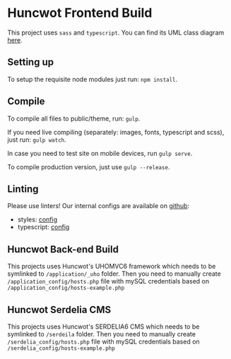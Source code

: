 # Huncwot Frontend Build
This project uses `sass` and `typescript`.
You can find its UML class diagram [here](https://yuml.me/gregmatys/preview/boilerplate).

## Setting up
To setup the requisite node modules just run: `npm install`.

## Compile
To compile all files to public/theme, run: `gulp`.

If you need live compiling (separately: images, fonts, typescript and scss), just run: `gulp watch`.

In case you need to test site on mobile devices, run `gulp serve`.

To compile production version, just use `gulp --release`.

## Linting
Please use linters!
Our internal configs are available on [github](https://github.com/huncwotdigital):
- styles: [config](https://github.com/huncwotdigital/css/blob/master/.scss-lint.yml)
- typescript: [config](https://github.com/huncwotdigital/typescript/blob/master/tslint.json)

## Huncwot Back-end Build
This projects uses Huncwot's UHOMVC6 framework which needs
to be symlinked to `/application/_uho` folder. Then you need
to manually create `/application_config/hosts.php` file with
mySQL credentials based on `/application_config/hosts-example.php`

## Huncwot Serdelia CMS
This projects uses Huncwot's SERDELIA6 CMS which needs
to be symlinked to `/serdeila` folder. Then you need
to manually create `/serdelia_config/hosts.php` file with
mySQL credentials based on `/serdelia_config/hosts-example.php`
